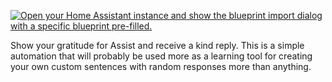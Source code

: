 [![Open your Home Assistant instance and show the blueprint import dialog with a specific blueprint pre-filled.](https://my.home-assistant.io/badges/blueprint_import.svg)](https://my.home-assistant.io/redirect/blueprint_import/?blueprint_url=https%3A%2F%2Fraw.githubusercontent.com%2Fdinki%2FView-Assist%2Fmain%2FView_Assist_custom_sentences%2FThank_You%2Fblueprint-thankyou.yaml)


Show your gratitude for Assist and receive a kind reply.  This is a simple automation that will probably be used more as a learning tool for creating your own custom sentences with random responses more than anything.
